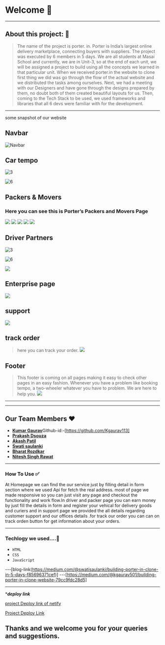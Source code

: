 
# Welcome 👋

---

## About this project: 🙌

> The name of the project is porter. in. Porter is India’s largest online delivery marketplace, connecting buyers with suppliers. The project was executed by 6 members in 5 days.
We are all students at Masai School and currently, we are in Unit-3, so at the end of each unit, we will be assigned a project to build using all the concepts we learned in that particular unit.
When we received porter.in the website to clone first thing we did was go through the flow of the actual website and we distributed the tasks among ourselves. Next, we had a meeting with our Designers and have gone through the designs prepared by them, no doubt both of them created beautiful layouts for us.
Then, coming to the Tech Stack to be used, we used frameworks and libraries that all 6 devs were familiar with for the development.
----

some snapshot of our website

## Navbar
![Navbar](https://miro.medium.com/max/700/1*7aMKIPnznn8-HFd5UymbcQ.png)
## Car tempo
![3](https://miro.medium.com/max/700/1*gZ3GGWjp4LzTto45fTqj9Q.png)

![6](https://miro.medium.com/max/700/1*tp-dPESeiGBlBzqENJhIoA.png)
## Packers & Movers
### Here you can see this is Porter’s Packers and Movers Page
![](https://miro.medium.com/max/700/1*a0Q_3T37rkLHbwBniR3wtA.png)
![](https://miro.medium.com/max/700/1*NXtlmAjTEJimRkwiG2rb5g.png)
![](https://miro.medium.com/max/700/1*bchW0DMMLGDsIasxnx33Og.png)
![](https://miro.medium.com/max/700/1*DMznA6An2-P1YUwAv0R10Q.png)
![](https://miro.medium.com/max/700/1*2R7zxlHomWCV3oEkU4Ce-g.png)

##  Driver Partners
![3](https://miro.medium.com/max/700/1*Ep8DKIXF6eBOYKAiDNjqDQ.png)

![6](https://miro.medium.com/max/700/1*T3zT1SON8OoTsOyQKvor2Q.png)

![](https://miro.medium.com/max/700/1*INiaYw9KQ2Hqqg9gQjdqjA.png)

## Enterprise page
![](https://miro.medium.com/max/700/1*qMrT1djZGfTEkYXVog8KnQ.png)

## support
>
![](https://miro.medium.com/max/700/1*zfRFobdl8xruU8szWpBErA.png)

## track order
>here you can track your order.
![](https://miro.medium.com/max/700/1*ITY77X44aFOu-BBdftGhhw.png)

## Footer
>This footer is coming on all pages making it easy to check other pages in an easy fashion.
Whenever you have a problem like booking tempo, a two-wheeler whatever you have to problem. We are here to help you.
![](https://miro.medium.com/max/700/1*dsx12OSYzIS7J1tuctuWGw.png)
---



---

## Our Team Members ❤️

- [**Kumar Gaurav**](https://www.linkedin.com/in/kgaurav501/)Github-id:-[https://github.com/Kgaurav113]
- [**Prakash Dsouza**](https://github.com/PRAKASH-1971)
- [**Akash Patil**](https://github.com/darkwingpatil)
- [**Swati saulanki**](https://github.com/swatisaulanki)
- [**Bharat Rozdkar** ](https://github.com/rozodkarbharat)
- [**Nitesh Singh Rawat**](https://github.com/niteshrawat0401)
---



### How To Use ✅

At Homepage we can find the our service just by filling detail in form section where we used Api for fetch the real address. most of page we made responsive so you can just visit any page and checkout the functionality and work flow.In driver and packer page you can earn money by just fill the details in form and register your vehical for delivery goods and curiers and in support page we provided the all details regarding customer support and our offices details .for track our order you can can on track orden button for get information about your orders.

---

### Techlogy we used....🔧

- `HTML`
- `CSS`
- `JavaScript`

---[blog-link(https://medium.com/@swatisaulanki/building-porter-in-clone-in-5-days-f85696371cef)]
---[https://medium.com/@kgaurav501/building-porter-in-clone-website-79cc9fdc28d5]



---



****deploy link***

[project Deploy link of netify](https://beautiful-rabanadas-160fc9.netlify.app/)


[Project Deploy Link]()
## Thanks and we welcome you for your queries and suggestions.
